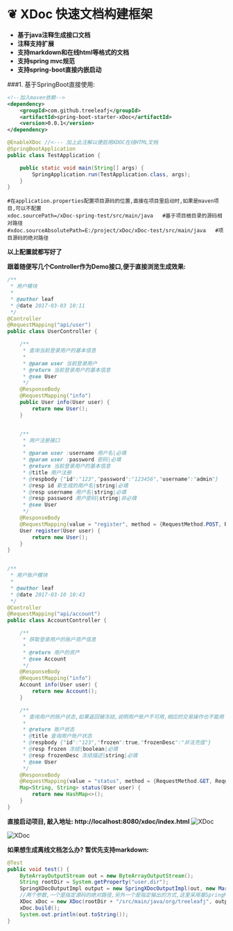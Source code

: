 # ❦ XDoc 快速文档构建框架
- **基于java注释生成接口文档**
- **注释支持扩展**
- **支持markdown和在线html等格式的文档**
- **支持spring mvc规范**
- **支持spring-boot直接内嵌启动**

###1. 基于SpringBoot直接使用:
```xml
<!--加入maven依赖-->
<dependency>
    <groupId>com.github.treeleafj</groupId>
    <artifactId>spring-boot-starter-xDoc</artifactId>
    <version>0.0.1</version>
</dependency>
```
```java
@EnableXDoc //<--- 加上此注解以便启用XDOC在线HTML文档
@SpringBootApplication
public class TestApplication {

    public static void main(String[] args) {
        SpringApplication.run(TestApplication.class, args);
    }
}
```

```
#在application.properties配置项目源码的位置,直接在项目里启动时,如果是maven项目,可以不配置
xdoc.sourcePath=/xDoc-spring-test/src/main/java   #基于项目根目录的源码相对路径
#xdoc.sourceAbsolutePath=E:/project/xDoc/xDoc-test/src/main/java   #项目源码的绝对路径
```

**以上配置就都写好了**

**跟着随便写几个Controller作为Demo接口,便于直接浏览生成效果:**
```java
/**
 * 用户模块
 *
 * @author leaf
 * @date 2017-03-03 10:11
 */
@Controller
@RequestMapping("api/user")
public class UserController {

    /**
     * 查询当前登录用户的基本信息
     *
     * @param user 当前登录用户
     * @return 当前登录用户的基本信息
     * @see User
     */
    @ResponseBody
    @RequestMapping("info")
    public User info(User user) {
        return new User();
    }


    /**
     * 用户注册接口
     *
     * @param user :username 用户名|必填
     * @param user :password 密码|必填
     * @return 当前登录用户的基本信息
     * @title 用户注册
     * @respbody {"id":"123","password":"123456","username":"admin"}
     * @resp id 新生成的用户名|string|必填
     * @resp username 用户名|string|必填
     * @resp password 用户密码|string|非必填
     * @see User
     */
    @ResponseBody
    @RequestMapping(value = "register", method = {RequestMethod.POST, RequestMethod.PUT})
    User register(User user) {
        return new User();
    }
}


/**
 * 用户账户模块
 *
 * @author leaf
 * @date 2017-03-10 10:43
 */
@Controller
@RequestMapping("api/account")
public class AccountController {

    /**
     * 获取登录用户的账户资产信息
     *
     * @return 用户的资产
     * @see Account
     */
    @ResponseBody
    @RequestMapping("info")
    Account info(User user) {
        return new Account();
    }

    /**
     * 查询用户的账户状态,如果返回被冻结,说明用户账户不可用,相应的交易操作也不能用
     *
     * @return 账户状态
     * @title 查询用户账户状态
     * @respbody {"id":"123","frozen":true,"frozenDesc":"非法充值"}
     * @resp frozen 冻结|boolean|必填
     * @resp frozenDesc 冻结描述|string|必填
     * @see User
     */
    @ResponseBody
    @RequestMapping(value = "status", method = {RequestMethod.GET, RequestMethod.POST})
    Map<String, String> status(User user) {
        return new HashMap<>();
    }
}
```

**直接启动项目, 敲入地址: http://localhost:8080/xdoc/index.html**
<img alt="XDoc" src="https://raw.githubusercontent.com/treeleafj/xDoc/master/doc/1.jpg">

<img alt="XDoc" src="https://raw.githubusercontent.com/treeleafj/xDoc/master/doc/2.jpg">


**如果想生成离线文档怎么办? 暂优先支持markdown:**
```java
@Test
public void test() {
	ByteArrayOutputStream out = new ByteArrayOutputStream();
    String rootDir = System.getProperty("user.dir");
    SpringXDocOutputImpl output = new SpringXDocOutputImpl(out, new MarkdownFormat());
    //两个参数,一个是指定源码的绝对路径,另外一个是指定输出的方式,这里采用基SpringMvc扩展的接口文档+markdown格式的输出
    XDoc xDoc = new XDoc(rootDir + "/src/main/java/org/treeleafj", output);
    xDoc.build();
    System.out.println(out.toString());
}
```
